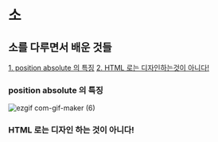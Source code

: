 # 소

## 소를 다루면서 배운 것들

[1. position absolute 의 특징](#position-absolute-의-특징)
[2. HTML 로는 디자인하는것이 아니다!](#html-로는-디자인-하는-것이-아니다)

### position absolute 의 특징
![ezgif com-gif-maker (6)](https://user-images.githubusercontent.com/63354527/105566664-bfc4d400-5d70-11eb-9189-4afade8ad2e3.gif)

### HTML 로는 디자인 하는 것이 아니다!

